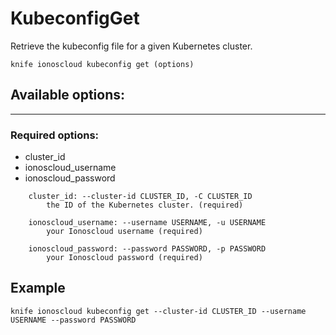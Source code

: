 # KubeconfigGet

Retrieve the kubeconfig file for a given Kubernetes cluster.

```text
knife ionoscloud kubeconfig get (options)
```

## Available options:
---

### Required options:

* cluster_id
* ionoscloud_username
* ionoscloud_password

```text
    cluster_id: --cluster-id CLUSTER_ID, -C CLUSTER_ID
        the ID of the Kubernetes cluster. (required)

    ionoscloud_username: --username USERNAME, -u USERNAME
        your Ionoscloud username (required)

    ionoscloud_password: --password PASSWORD, -p PASSWORD
        your Ionoscloud password (required)

```

## Example

```text
knife ionoscloud kubeconfig get --cluster-id CLUSTER_ID --username USERNAME --password PASSWORD
```
